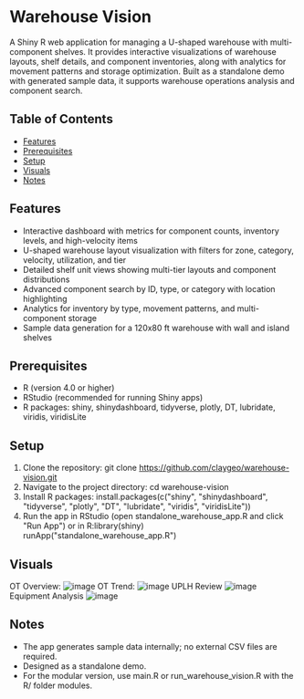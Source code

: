 # Warehouse Vision
A Shiny R web application for managing a U-shaped warehouse with multi-component shelves. It provides interactive visualizations of warehouse layouts, shelf details, and component inventories, along with analytics for movement patterns and storage optimization. Built as a standalone demo with generated sample data, it supports warehouse operations analysis and component search.

## Table of Contents 
- [Features](#features)
- [Prerequisites](#prerequisites)
- [Setup](#setup)
- [Visuals](#visuals)
- [Notes](#notes)

## Features

- Interactive dashboard with metrics for component counts, inventory levels, and high-velocity items
- U-shaped warehouse layout visualization with filters for zone, category, velocity, utilization, and tier
- Detailed shelf unit views showing multi-tier layouts and component distributions
- Advanced component search by ID, type, or category with location highlighting
- Analytics for inventory by type, movement patterns, and multi-component storage
- Sample data generation for a 120x80 ft warehouse with wall and island shelves

## Prerequisites

- R (version 4.0 or higher)
- RStudio (recommended for running Shiny apps)
- R packages: shiny, shinydashboard, tidyverse, plotly, DT, lubridate, viridis, viridisLite

## Setup

1. Clone the repository: git clone https://github.com/claygeo/warehouse-vision.git
2. Navigate to the project directory: cd warehouse-vision
3. Install R packages: install.packages(c("shiny", "shinydashboard", "tidyverse", "plotly", "DT", "lubridate", "viridis", "viridisLite"))
4. Run the app in RStudio (open standalone_warehouse_app.R and click "Run App") or in R:library(shiny) runApp("standalone_warehouse_app.R")

## Visuals

OT Overview:
![image](https://github.com/user-attachments/assets/d4a47a18-3bf3-43d3-9a05-8bf5e516b2c3)
OT Trend: 
![image](https://github.com/user-attachments/assets/038a6642-6d98-4c2d-ba86-b78abb01123a)
UPLH Review
![image](https://github.com/user-attachments/assets/73c0c868-0f06-4250-a8a3-ad394fd0deea)
Equipment Analysis
![image](https://github.com/user-attachments/assets/464db378-1123-4af0-8084-db5886d1736e)

## Notes

- The app generates sample data internally; no external CSV files are required.
- Designed as a standalone demo.
- For the modular version, use main.R or run_warehouse_vision.R with the R/ folder modules.

